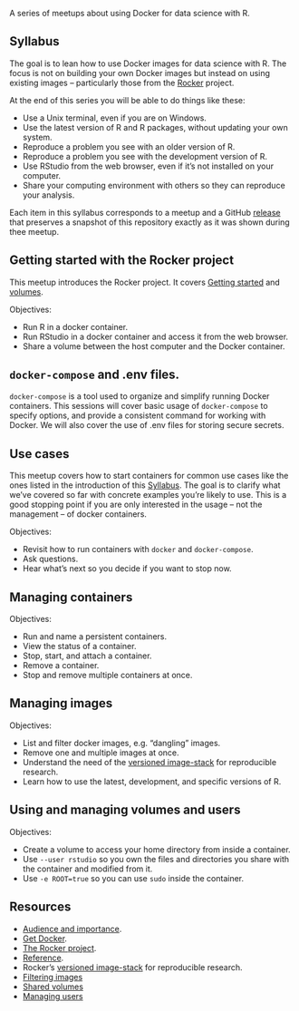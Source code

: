 
<!-- README.md is generated from README.Rmd. Please edit that file -->
<!-- README.md is generated from README.Rmd. Please edit that file -->

A series of meetups about using Docker for data science with R.

## Syllabus

The goal is to lean how to use Docker images for data science with R.
The focus is not on building your own Docker images but instead on using
existing images – particularly those from the
[Rocker](https://www.rocker-project.org) project.

At the end of this series you will be able to do things like these:

-   Use a Unix terminal, even if you are on Windows.
-   Use the latest version of R and R packages, without updating your
    own system.
-   Reproduce a problem you see with an older version of R.
-   Reproduce a problem you see with the development version of R.
-   Use RStudio from the web browser, even if it’s not installed on your
    computer.
-   Share your computing environment with others so they can reproduce
    your analysis.

Each item in this syllabus corresponds to a meetup and a GitHub
[release](https://github.com/2DegreesInvesting/ds.docker/releases) that
preserves a snapshot of this repository exactly as it was shown during
thee meetup.

## Getting started with the Rocker project

This meetup introduces the Rocker project. It covers [Getting
started](https://www.rocker-project.org/) and
[volumes](https://www.rocker-project.org/use/shared_volumes/).

Objectives:

-   Run R in a docker container.
-   Run RStudio in a docker container and access it from the web
    browser.
-   Share a volume between the host computer and the Docker container.

## `docker-compose` and .env files.

`docker-compose` is a tool used to organize and simplify running Docker
containers. This sessions will cover basic usage of `docker-compose` to
specify options, and provide a consistent command for working with
Docker. We will also cover the use of .env files for storing secure
secrets.

## Use cases

This meetup covers how to start containers for common use cases like the
ones listed in the introduction of this [Syllabus](#syllabus). The goal
is to clarify what we’ve covered so far with concrete examples you’re
likely to use. This is a good stopping point if you are only interested
in the usage – not the management – of docker containers.

Objectives:

-   Revisit how to run containers with `docker` and `docker-compose`.
-   Ask questions.
-   Hear what’s next so you decide if you want to stop now.

## Managing containers

Objectives:

-   Run and name a persistent containers.
-   View the status of a container.
-   Stop, start, and attach a container.
-   Remove a container.
-   Stop and remove multiple containers at once.

## Managing images

Objectives:

-   List and filter docker images, e.g. “dangling” images.
-   Remove one and multiple images at once.
-   Understand the need of the [versioned
    image-stack](https://www.rocker-project.org/images/) for
    reproducible research.
-   Learn how to use the latest, development, and specific versions
    of R.

## Using and managing volumes and users

Objectives:

-   Create a volume to access your home directory from inside a
    container.
-   Use `--user rstudio` so you own the files and directories you share
    with the container and modified from it.
-   Use `-e ROOT=true` so you can use `sudo` inside the container.

## Resources

-   [Audience and
    importance](https://github.com/2DegreesInvesting/ds-incubator/issues/74).
-   [Get Docker](https://docs.docker.com/get-docker/).
-   [The Rocker project](https://www.rocker-project.org/).
-   [Reference](https://docs.docker.com/reference/).
-   Rocker’s [versioned
    image-stack](https://www.rocker-project.org/images/) for
    reproducible research.
-   [Filtering
    images](https://docs.docker.com/engine/reference/commandline/images/#filtering)
-   [Shared volumes](https://www.rocker-project.org/use/shared_volumes/)
-   [Managing users](https://www.rocker-project.org/use/managing_users/)

